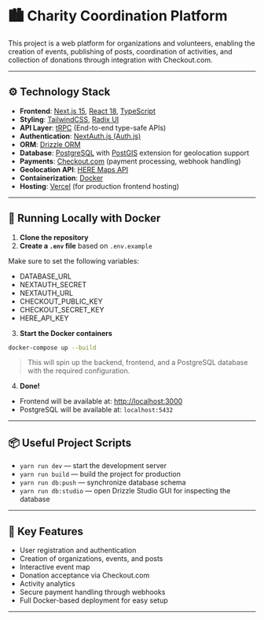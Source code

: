# 🏙️ Charity Coordination Platform

This project is a web platform for organizations and volunteers, enabling the creation of events, publishing of posts, coordination of activities, and collection of donations through integration with Checkout.com.

---

## ⚙️ Technology Stack

- **Frontend**: [Next.js 15](https://nextjs.org/), [React 18](https://react.dev/), [TypeScript](https://www.typescriptlang.org/)
- **Styling**: [TailwindCSS](https://tailwindcss.com/), [Radix UI](https://www.radix-ui.com/)
- **API Layer**: [tRPC](https://trpc.io/) (End-to-end type-safe APIs)
- **Authentication**: [NextAuth.js (Auth.js)](https://authjs.dev/)
- **ORM**: [Drizzle ORM](https://orm.drizzle.team/)
- **Database**: [PostgreSQL](https://www.postgresql.org/) with [PostGIS](https://postgis.net/) extension for geolocation support
- **Payments**: [Checkout.com](https://www.checkout.com/) (payment processing, webhook handling)
- **Geolocation API**: [HERE Maps API](https://developer.here.com/)
- **Containerization**: [Docker](https://www.docker.com/)
- **Hosting**: [Vercel](https://vercel.com/) (for production frontend hosting)

---

## 🚀 Running Locally with Docker

1. **Clone the repository**
2. **Create a `.env` file** based on `.env.example`

Make sure to set the following variables:
- DATABASE_URL
- NEXTAUTH_SECRET
- NEXTAUTH_URL
- CHECKOUT_PUBLIC_KEY
- CHECKOUT_SECRET_KEY
- HERE_API_KEY

3. **Start the Docker containers**

```bash
docker-compose up --build
```

> This will spin up the backend, frontend, and a PostgreSQL database with the required configuration.

4. **Done!**
- Frontend will be available at: [http://localhost:3000](http://localhost:3000)
- PostgreSQL will be available at: `localhost:5432`

---

## 📦 Useful Project Scripts

- `yarn run dev` — start the development server
- `yarn run build` — build the project for production
- `yarn run db:push` — synchronize database schema
- `yarn run db:studio` — open Drizzle Studio GUI for inspecting the database

---

## 🧩 Key Features

- User registration and authentication
- Creation of organizations, events, and posts
- Interactive event map
- Donation acceptance via Checkout.com
- Activity analytics
- Secure payment handling through webhooks
- Full Docker-based deployment for easy setup

---
